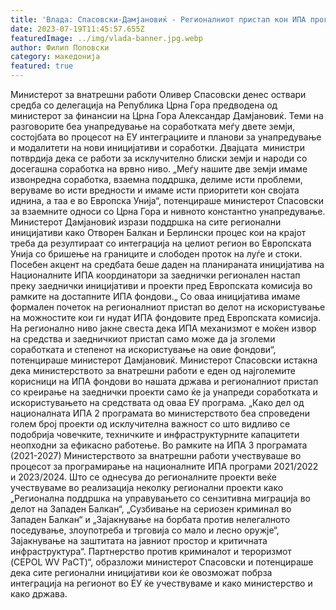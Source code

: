 ```yaml
---
title: 'Влада: Спасовски-Дамјановиќ - Регионалниот пристап кон ИПА програмите ќе го забрза интегрирањето на регионот во Европската Унија - 19 ЈУЛИ 2023'
date: 2023-07-19T11:45:57.655Z
featuredImage: ../img/vlada-banner.jpg.webp
author: Филип Поповски
category: македонија
featured: true
---
```

Министерот за внатрешни работи Оливер Спасовски денес оствари средба со делегација на Република Црна Гора предводена од министерот за финансии на Црна Гора Александар Дамјановиќ. Теми на разговорите беа унапредување на соработката меѓу двете земји, состојбата во процесот на ЕУ интеграциите и планови за унапредување и модалитети на нови иницијативи и соработки. Двајцата  министри потврдија дека се работи за исклучително блиски земји и народи со досегашна соработка на врвно ниво.
„Меѓу нашите две земји имаме извонредна соработка, взаемна поддршка, делиме исти проблеми, веруваме во исти вредности и имаме исти приоритети кон својата иднина, а таа е во Европска Унија“, потенцираше министерот Спасовски за взаемните односи со Црна Гора и нивното константно унапредување. Министерот Дамјановиќ изрази поддршка на сите регионални иницијативи како Отворен Балкан и Берлински процес кои на крајот треба да резултираат со интеграција на целиот регион во Европската Унија со бришење на границите и слободен проток на луѓе и стоки. Посебен акцент на средбата беше даден на планираната иницијатива на Националните ИПА координатори за заеднички регионален настап преку заеднички иницијативи и проекти пред Европската комисија во рамките на достапните ИПА фондови.„ Со оваа иницијатива имаме формален почеток на регионалниот пристап во делот на искористување на можностите кои ги нудат ИПА фондовите пред Европската комисија.
На регионално ниво јакне свеста дека ИПА механизмот е моќен извор на средства и заедничкиот пристап само може да ја зголеми соработката и степенот на искористување на овие фондови“, потенцираше министерот Дамјановиќ.
Министерот Спасовски истакна дека министерството за внатрешни работи е еден од најголемите корисници на ИПА фондови во нашата држава и регионалниот пристап со креирање на заеднички проекти само ќе ја унапреди соработката и искористувањето на средствата од оваа ЕУ програма. „Како дел од националната ИПА 2 програмата во министерството беа спроведени голем број проекти од исклучителна важност со што видливо се подобрија човечките, техничките и инфраструктурните капацитети неопходни за ефикасно работење. Во рамките на ИПА 3 програмата (2021-2027) Министерството за внатрешни работи учествуваше во процесот за програмирање на националните ИПА програми 2021/2022 и 2023/2024. Што се однесува до регионалните проекти веќе учествуваме во реализација неколку регионални проекти како „Регионална поддршка на управувањето со сензитивна миграција во делот на Западен Балкан“, „Сузбивање на сериозен криминал во Западен Балкан“ и „Зајакнување на борбата против нелегалното поседување, злоупотреба и трговија со мало и лесно оружје“, Зајакнување на заштитата на јавниот простор и критичната инфраструктура“. Партнерство против криминалот и тероризмот (CEPOL WV PaCT)“, образложи министерот Спасовски и потенцираше дека сите регионални иницијативи кои ќе овозможат побрза интеграција на регионот во ЕУ ќе учествуваме и како министерство и како држава.
 
